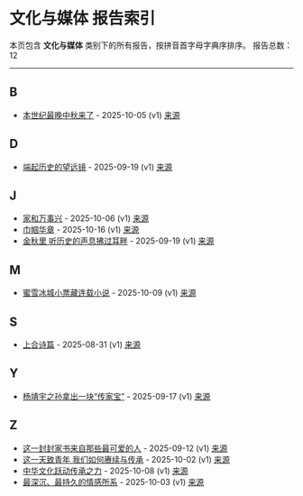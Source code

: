 # 文化与媒体 报告索引

本页包含 **文化与媒体** 类别下的所有报告，按拼音首字母字典序排序。
报告总数：12

---

## B

- [本世纪最晚中秋来了](ben-shi-ji-zui-wan-zhong-qiu-lai-liao-2025-10-05--v1.md) - 2025-10-05 (v1) [来源](https://www.baidu.com/s?wd=%E6%9C%AC%E4%B8%96%E7%BA%AA%E6%9C%80%E6%99%9A%E4%B8%AD%E7%A7%8B%E6%9D%A5%E4%BA%86&sa=fyb_news&rsv_dl=fyb_news)

## D

- [端起历史的望远镜](duan-qi-li-shi-de-wang-yuan-jing-2025-09-19--v1.md) - 2025-09-19 (v1) [来源](https://www.baidu.com/s?wd=%E7%AB%AF%E8%B5%B7%E5%8E%86%E5%8F%B2%E7%9A%84%E6%9C%9B%E8%BF%9C%E9%95%9C&sa=fyb_news&rsv_dl=fyb_news)

## J

- [家和万事兴](jia-he-mo-shi-xing-2025-10-06--v1.md) - 2025-10-06 (v1) [来源](https://www.baidu.com/s?wd=%E5%AE%B6%E5%92%8C%E4%B8%87%E4%BA%8B%E5%85%B4&sa=fyb_news&rsv_dl=fyb_news)
- [巾帼华章](jin-guo-hua-zhang-2025-10-16--v1.md) - 2025-10-16 (v1) [来源](https://www.baidu.com/s?wd=%E5%B7%BE%E5%B8%BC%E5%8D%8E%E7%AB%A0&sa=fyb_news&rsv_dl=fyb_news)
- [金秋里 听历史的声息拂过耳畔](jin-qiu-li-ting-li-shi-de-sheng-xi-fu-guo-er-pan-2025-09-19--v1.md) - 2025-09-19 (v1) [来源](https://www.baidu.com/s?wd=%E9%87%91%E7%A7%8B%E9%87%8C+%E5%90%AC%E5%8E%86%E5%8F%B2%E7%9A%84%E5%A3%B0%E6%81%AF%E6%8B%82%E8%BF%87%E8%80%B3%E7%95%94&sa=fyb_news&rsv_dl=fyb_news)

## M

- [蜜雪冰城小票藏连载小说](mi-xue-bing-cheng-xiao-piao-cang-lian-zai-xiao-shuo-2025-10-09--v1.md) - 2025-10-09 (v1) [来源](https://www.baidu.com/s?wd=%E8%9C%9C%E9%9B%AA%E5%86%B0%E5%9F%8E%E5%B0%8F%E7%A5%A8%E8%97%8F%E8%BF%9E%E8%BD%BD%E5%B0%8F%E8%AF%B4&sa=fyb_news&rsv_dl=fyb_news)

## S

- [上合诗篇](shang-he-shi-pian-2025-08-31--v1.md) - 2025-08-31 (v1) [来源](https://www.baidu.com/s?wd=%E4%B8%8A%E5%90%88%E8%AF%97%E7%AF%87&sa=fyb_news&rsv_dl=fyb_news)

## Y

- [杨靖宇之孙拿出一块“传家宝”](yang-jing-yu-zhi-sun-na-chu-yi-kuai-chuan-jia-bao-2025-09-17--v1.md) - 2025-09-17 (v1) [来源](https://www.baidu.com/s?wd=%E6%9D%A8%E9%9D%96%E5%AE%87%E4%B9%8B%E5%AD%99%E6%8B%BF%E5%87%BA%E4%B8%80%E5%9D%97%E2%80%9C%E4%BC%A0%E5%AE%B6%E5%AE%9D%E2%80%9D&sa=fyb_news&rsv_dl=fyb_news)

## Z

- [这一封封家书来自那些最可爱的人](zhe-yi-feng-feng-jia-shu-lai-zi-na-xie-zui-ke-ai-de-ren-2025-09-12--v1.md) - 2025-09-12 (v1) [来源]([https://www.baidu.com/s?wd=%E8%BF%99%E4%B8%80%E5%B0%81%E5%B0%81%E5%AE%B6%E4%B9%A6%E6%9D%A5%E8%87%AA%E9%82%A3%E4%BA%9B%E6%9C%80%E5%8F%AF%E7%88%B1%E7%9A%84%E4%BA%BA&sa=fyb_news&rsv_dl=fyb_news](https://www.baidu.com/s?wd=%E8%BF%99%E4%B8%80%E5%B0%81%E5%B0%8F%E5%AE%B6%E4%B9%A6%E6%9D%A5%E8%87%AA%E9%82%A3%E4%BA%9B%E6%9C%80%E5%8F%AF%E7%88%B1%E7%9A%84%E4%BA%BA&sa=fyb_news&rsv_dl=fyb_news))
- [这一天致青年 我们如何赓续与传承](zhe-yi-tian-zhi-qing-nian-wo-men-ru-he-geng-xu-yu-chuan-cheng-2025-10-02--v1.md) - 2025-10-02 (v1) [来源](https://www.baidu.com/s?wd=%E8%BF%99%E4%B8%80%E5%A4%A9%E8%87%B4%E9%9D%92%E5%B9%B4+%E6%88%91%E4%BB%AC%E5%A6%82%E4%BD%95%E8%B5%93%E7%BB%AD%E4%B8%8E%E4%BC%A0%E6%89%BF&sa=fyb_news&rsv_dl=fyb_news)
- [中华文化跃动传承之力](zhong-hua-wen-hua-yue-dong-chuan-cheng-zhi-li-2025-10-08--v1.md) - 2025-10-08 (v1) [来源](https://www.baidu.com/s?wd=%E4%B8%AD%E5%8D%8E%E6%96%87%E5%8C%96%E8%B7%83%E5%8A%A8%E4%BC%A0%E6%89%BF%E4%B9%8B%E5%8A%9B&sa=fyb_news&rsv_dl=fyb_news)
- [最深沉、最持久的情感所系](zui-shen-chen-zui-chi-jiu-de-qing-gan-suo-xi-2025-10-03--v1.md) - 2025-10-03 (v1) [来源](https://www.baidu.com/s?wd=%E6%9C%80%E6%B7%B1%E6%B2%B9%E3%80%81%E6%9C%80%E6%8C%81%E4%B9%85%E7%9A%84%E6%83%85%E6%84%9F%E6%89%80%E7%B3%BB&sa=fyb_news&rsv_dl=fyb_news)
